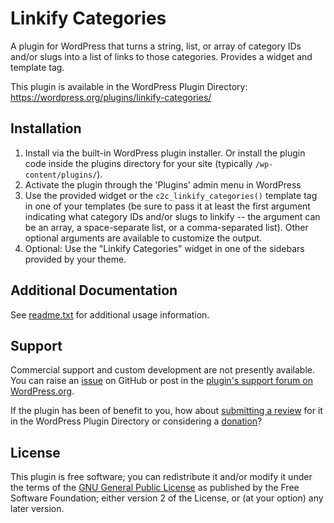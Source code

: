 # Linkify Categories

A plugin for WordPress that turns a string, list, or array of category IDs and/or slugs into a list of links to those categories. Provides a widget and template tag.

This plugin is available in the WordPress Plugin Directory: https://wordpress.org/plugins/linkify-categories/


## Installation

1. Install via the built-in WordPress plugin installer. Or install the plugin code inside the plugins directory for your site (typically `/wp-content/plugins/`).
2. Activate the plugin through the 'Plugins' admin menu in WordPress
3. Use the provided widget or the `c2c_linkify_categories()` template tag in one of your templates (be sure to pass it at least the first argument indicating what category IDs and/or slugs to linkify -- the argument can be an array, a space-separate list, or a comma-separated list). Other optional arguments are available to customize the output.
4. Optional: Use the "Linkify Categories" widget in one of the sidebars provided by your theme.


## Additional Documentation

See [readme.txt](https://github.com/coffee2code/linkify-categories/blob/master/readme.txt) for additional usage information.


## Support

Commercial support and custom development are not presently available. You can raise an [issue](https://github.com/coffee2code/linkify-categories/issues) on GitHub or post in the [plugin's support forum on WordPress.org](https://wordpress.org/support/plugin/linkify-categories/).

If the plugin has been of benefit to you, how about [submitting a review](https://wordpress.org/support/plugin/linkify-categories/reviews/) for it in the WordPress Plugin Directory or considering a [donation](https://www.paypal.com/cgi-bin/webscr?cmd=_s-xclick&hosted_button_id=6ARCFJ9TX3522)?


## License

This plugin is free software; you can redistribute it and/or modify it under the terms of the [GNU General Public License](https://www.gnu.org/licenses/gpl-2.0.html) as published by the Free Software Foundation; either version 2 of the License, or (at your option) any later version.